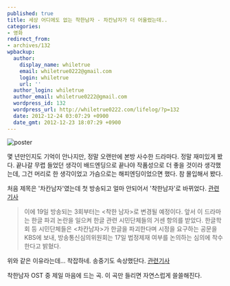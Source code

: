 ```yaml
---
published: true
title: 세상 어디에도 없는 착한남자 - 차칸남자가 더 어울렸는데..
categories:
- 영화
redirect_from:
- archives/132
wpbackup:
  author:
    display_name: whiletrue
    email: whiletrue0222@gmail.com
    login: whiletrue
    url: ''
  author_login: whiletrue
  author_email: whiletrue0222@gmail.com
  wordpress_id: 132
  wordpress_url: http://whiletrue0222.com/lifelog/?p=132
  date: 2012-12-24 03:07:29 +0900
  date_gmt: 2012-12-23 18:07:29 +0900
---
```


![poster](https://lh5.googleusercontent.com/-jTSSa0r3G1o/UNdGCcogyaI/AAAAAAAAD4o/D3wDAAcODfE/s640/innocentman-poster.jpg)

몇 년만인지도 기억이 안나지만, 정말 오랜만에 본방 사수한 드라마다.
정말 재미있게 봤다.
끝나갈 무렵 들었던 생각이 배드엔딩으로 끝나야 작품성으로 더 좋을 것이라 생각했는데, 그건 머리로 한 생각이었고 가슴으로는 해피엔딩이었으면 했다.
참 몰입해서 봤다.

처음 제목은 '차칸남자'였는데  첫 방송되고 얼마 안되어서 '착한남자'로 바뀌었다.
[관련기사](http://www.mediatoday.co.kr/news/articleView.html?idxno=105078)

> 이에 19일 방송되는 3회부터는 <착한 남자>로 변경될 예정이다. 앞서 이 드라마는 한글 파괴 논란을 일으켜 한글 관련 시민단체들의 거센 항의를 받았다.
> 한글학회 등 시민단체들은 <차칸남자>가 한글을 파괴한다며 시정을 요구하는 공문을 KBS에 보내, 방송통신심의위원회는 17일 법정제재 여부를 논의하는 심의에 착수한다고 밝혔다.

위와 같은 이유라는데... 착잡하네.
송중기도 속상했단다. [관련기사](https://tvdaily.mk.co.kr/read.php3?aid=1353048966419557002)

착한남자 OST 중 제일 마음에 드는 곡.
이 곡만 들리면 자연스럽게 쓸쓸해진다.
